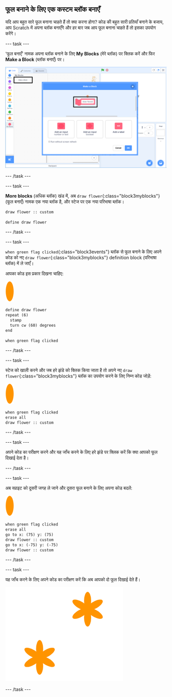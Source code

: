 ## फूल बनाने के लिए एक कस्टम ब्लॉक बनाएँ

यदि आप बहुत सारे फूल बनाना चाहते हैं तो क्या करना होगा? कोड की बहुत सारी प्रतियाँ बनाने के बजाय, आप Scratch में अपना ब्लॉक बनाएँगे और हर बार जब आप फूल बनाना चाहते हैं तो इसका उपयोग करेंगे।

--- task ---

'फूल बनाएँ' नामक अपना ब्लॉक बनाने के लिए **My Blocks** (मेरे ब्लॉक) पर क्लिक करें और फिर **Make a Block** (ब्लॉक बनाएँ) पर।

![स्क्रीनशॉट](images/flower-make-block.png)

--- /task ---

--- task ---

**More blocks** (अधिक ब्लॉक) खंड में, अब `draw flower`{:class="block3myblocks"} (फूल बनाएँ) नामक एक नया ब्लॉक है, और स्टेज पर एक नया परिभाषा ब्लॉक।

```blocks3
draw flower :: custom

define draw flower
```

--- /task ---

--- task ---

`when green flag clicked`{:class="block3events"} ब्लॉक से फूल बनाने के लिए अपने कोड को नए `draw flower`{:class="block3myblocks"} definition block (परिभाषा ब्लॉक) में ले जाएँ।

आपका कोड इस प्रकार दिखना चाहिए:

![फूल स्प्राइट](images/flower-sprite.png)

```blocks3
define draw flower
repeat (6) 
  stamp
  turn cw (60) degrees
end

when green flag clicked
```

--- /task ---

--- task ---

स्टेज को खाली करने और जब हरे झंडे को क्लिक किया जाता है तो अपने नए `draw flower`{:class="block3myblocks"} ब्लॉक का उपयोग करने के लिए निम्न कोड जोड़ें:

![फूल स्प्राइट](images/flower-sprite.png)

```blocks3
when green flag clicked
erase all
draw flower :: custom
```

--- /task ---

--- task ---

अपने कोड का परीक्षण करने और यह जाँच करने के लिए हरे झंडे पर क्लिक करें कि क्या आपको फूल दिखाई देता है।

--- /task ---

--- task ---

अब स्प्राइट को दूसरी जगह ले जाने और दूसरा फूल बनाने के लिए अपना कोड बदलें:

![फूल स्प्राइट](images/flower-sprite.png)

```blocks3
when green flag clicked
erase all
go to x: (75) y: (75)
draw flower :: custom
go to x: (-75) y: (-75)
draw flower :: custom 
```

--- /task ---

--- task ---

यह जाँच करने के लिए अपने कोड का परीक्षण करें कि अब आपको दो फूल दिखाई देते हैं।

![स्क्रीनशॉट](images/flower-two.png)

--- /task ---